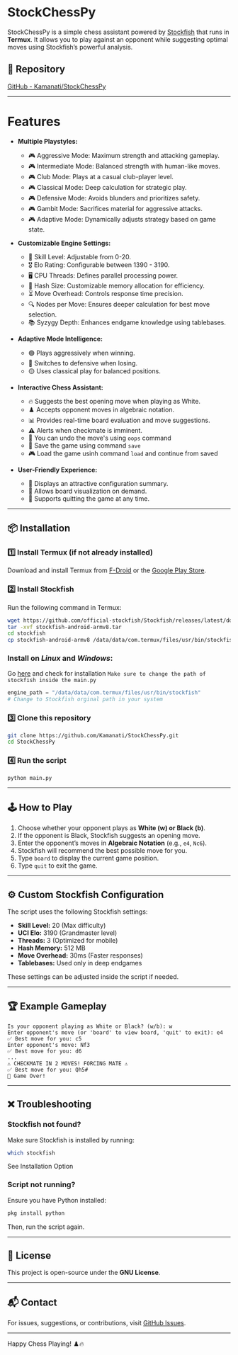 # StockChessPy

StockChessPy is a simple chess assistant powered by [Stockfish](https://stockfishchess.org/) that runs in **Termux**. It allows you to play against an opponent while suggesting optimal moves using Stockfish’s powerful analysis.

## 🔗 Repository
[GitHub - Kamanati/StockChessPy](https://github.com/Kamanati/StockChessPy)

---
# Features 

- **Multiple Playstyles:**
  - 🎮 Aggressive Mode: Maximum strength and attacking gameplay.
  - 🎮 Intermediate Mode: Balanced strength with human-like moves.
  - 🎮 Club Mode: Plays at a casual club-player level.
  - 🎮 Classical Mode: Deep calculation for strategic play.
  - 🎮 Defensive Mode: Avoids blunders and prioritizes safety.
  - 🎮 Gambit Mode: Sacrifices material for aggressive attacks.
  - 🎮 Adaptive Mode: Dynamically adjusts strategy based on game state.

- **Customizable Engine Settings:**
  - 🧠 Skill Level: Adjustable from 0-20.
  - 🎖️ Elo Rating: Configurable between 1390 - 3190.
  - 🖥️ CPU Threads: Defines parallel processing power.
  - 💾 Hash Size: Customizable memory allocation for efficiency.
  - ⏳ Move Overhead: Controls response time precision.
  - 🔍 Nodes per Move: Ensures deeper calculation for best move selection.
  - 📚 Syzygy Depth: Enhances endgame knowledge using tablebases.

- **Adaptive Mode Intelligence:**
  - 🟢 Plays aggressively when winning.
  - 🔴 Switches to defensive when losing.
  - 🟡 Uses classical play for balanced positions.

- **Interactive Chess Assistant:**
  - 🔥 Suggests the best opening move when playing as White.
  - ♟️ Accepts opponent moves in algebraic notation.
  - 📊 Provides real-time board evaluation and move suggestions.
  - ⚠️ Alerts when checkmate is imminent.
  - 🔄 You can undo the move's using `oops` command
  - 📁 Save the game using command `save`
  - 🎮 Load the game usinh command `load` and continue from saved

- **User-Friendly Experience:**
  - 🎨 Displays an attractive configuration summary.
  - 📌 Allows board visualization on demand.
  - 🚪 Supports quitting the game at any time.


---

## 📦 Installation

### 1️⃣ Install **Termux** (if not already installed)
Download and install Termux from [F-Droid](https://f-droid.org/packages/com.termux/) or the [Google Play Store](https://play.google.com/store/apps/details?id=com.termux).

### 2️⃣ Install Stockfish  
Run the following command in Termux:

```sh
wget https://github.com/official-stockfish/Stockfish/releases/latest/download/stockfish-android-armv8.tar 
tar -xvf stockfish-android-armv8.tar
cd stockfish
cp stockfish-android-armv8 /data/data/com.termux/files/usr/bin/stockfish

```
### Install on *Linux* and *Windows*:

Go [here](https://stockfishchess.org/download/) and check for installation
`Make sure to change the path of stockfish inside the main.py`

```python
engine_path = "/data/data/com.termux/files/usr/bin/stockfish"
# Change to Stockfish orginal path in your system

```

### 3️⃣ Clone this repository  

```sh
git clone https://github.com/Kamanati/StockChessPy.git
cd StockChessPy
```

### 4️⃣ Run the script  

```sh
python main.py
```

---

## 🕹️ How to Play
1. Choose whether your opponent plays as **White (w) or Black (b)**.
2. If the opponent is Black, Stockfish suggests an opening move.
3. Enter the opponent’s moves in **Algebraic Notation** (e.g., `e4`, `Nc6`).
4. Stockfish will recommend the best possible move for you.
5. Type `board` to display the current game position.
6. Type `quit` to exit the game.

---

## ⚙️ Custom Stockfish Configuration
The script uses the following Stockfish settings:

- **Skill Level:** 20 (Max difficulty)
- **UCI Elo:** 3190 (Grandmaster level)
- **Threads:** 3 (Optimized for mobile)
- **Hash Memory:** 512 MB
- **Move Overhead:** 30ms (Faster responses)
- **Tablebases:** Used only in deep endgames

These settings can be adjusted inside the script if needed.

---

## 🏆 Example Gameplay
```
Is your opponent playing as White or Black? (w/b): w
Enter opponent's move (or 'board' to view board, 'quit' to exit): e4
✅ Best move for you: c5
Enter opponent's move: Nf3
✅ Best move for you: d6
...
⚠️ CHECKMATE IN 2 MOVES! FORCING MATE ⚠️
✅ Best move for you: Qh5#
🏁 Game Over!
```

---

## ❌ Troubleshooting

### Stockfish not found?
Make sure Stockfish is installed by running:

```sh
which stockfish
```
See Installation Option 

### Script not running?
Ensure you have Python installed:

```sh
pkg install python
```

Then, run the script again.

---

## 📜 License
This project is open-source under the **GNU License**.

---

## 📬 Contact
For issues, suggestions, or contributions, visit [GitHub Issues](https://github.com/Kamanati/StockChessPy/issues).

---

Happy Chess Playing! ♟️🔥
